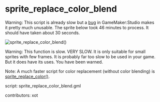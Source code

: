 sprite_replace_color_blend
==========================

Warning: This script is already slow but a [bug] in GameMaker:Studio
makes it pretty much unusable. The sprite below took 46 minutes to 
process. It should have taken about 30 seconds.

[bug]: http://bugs.yoyogames.com/view.php?id=15778

![sprite_replace_color_blend()](/images/sprite_replace_color_blend.gif "sprite_replace_color_blend()")

Warning: This function is slow. VERY SLOW. It is only suitable for 
small sprites with few frames. It is probably far too slow to be used 
in your game. But it does have its uses. You have been warned.

Note: A much faster script for color replacement (without color blending) 
is [sprite_replace_color()](/script/sprite_replace_color).

script: sprite_replace_color_blend.gml

contributors: xot
